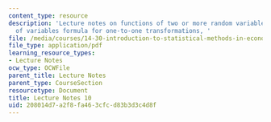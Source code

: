 ```yaml
---
content_type: resource
description: 'Lecture notes on functions of two or more random variables, and a change
  of variables formula for one-to-one transformations, '
file: /media/courses/14-30-introduction-to-statistical-methods-in-economics-spring-2009/208014d7a2f8fa463cfcd83b3d3c4d8f_MIT14_30s09_lec10.pdf
file_type: application/pdf
learning_resource_types:
- Lecture Notes
ocw_type: OCWFile
parent_title: Lecture Notes
parent_type: CourseSection
resourcetype: Document
title: Lecture Notes 10
uid: 208014d7-a2f8-fa46-3cfc-d83b3d3c4d8f
---
```

